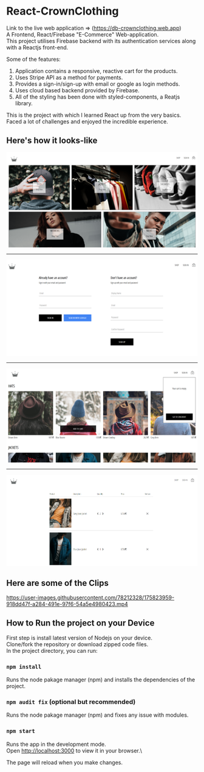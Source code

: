 # React-CrownClothing

Link to the live web application => (https://db-crownclothing.web.app) \
A Frontend, React/Firebase "E-Commerce" Web-application.\
This project utilises Firebase backend with its authentication services along with a Reactjs front-end.

Some of the features:

1. Application contains a responsive, reactive cart for the products.
2. Uses Stripe API as a method for payments.
3. Provides a sign-in/sign-up with email or google as login methods.
4. Uses cloud based backend provided by Firebase.
5. All of the styling has been done with styled-components, a Reatjs library.

This is the project with which I learned React up from the very basics. Faced a lot of challenges and enjoyed the incredible experience.

## Here's how it looks-like

<img src='Preview/image-1.png' />
<hr/>
<img src='Preview/image-2.png' />
<hr/>
<img src='Preview/image-3.png' />
<hr/>
<img src='Preview/image-4.png' />

## Here are some of the Clips

https://user-images.githubusercontent.com/78212328/175823959-918dd47f-a284-491e-97f6-54a5e4980423.mp4

## How to Run the project on your Device

First step is install latest version of Nodejs on your device.\
Clone/fork the repository or download zipped code files.\
In the project directory, you can run:

### `npm install`

Runs the node pakage manager (npm) and installs the dependencies of the project.

### `npm audit fix` (optional but recommended)

Runs the node pakage manager (npm) and fixes any issue with modules.

### `npm start`

Runs the app in the development mode.\
Open [http://localhost:3000](http://localhost:3000) to view it in your browser.\

The page will reload when you make changes.
